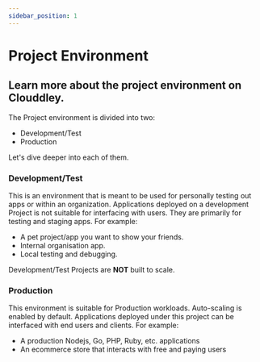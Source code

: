 ```yaml
---
sidebar_position: 1
---
```


# Project Environment

## Learn more about the project environment on Clouddley.

The Project environment is divided into two:
- Development/Test
- Production

Let's dive deeper into each of them.

### Development/Test
This is an environment that is meant to be used for personally testing out apps or within an organization. Applications deployed on a development Project is not suitable for interfacing with users. They are primarily for testing and staging apps. For example:
- A pet project/app you want to show your friends.
- Internal organisation app.
- Local testing and debugging.

Development/Test Projects are **NOT** built to scale.

### Production
This environment is suitable for Production workloads. Auto-scaling is enabled by default. Applications deployed under this project can be interfaced with end users and clients. For example:
- A production Nodejs, Go, PHP, Ruby, etc. applications
- An ecommerce store that interacts with free and paying users










